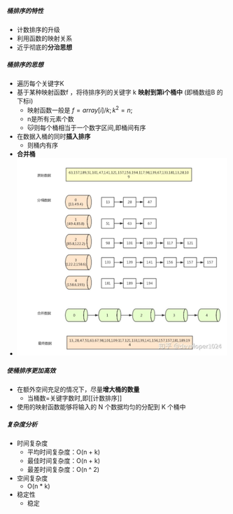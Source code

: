 ##### 桶排序的特性
- 计数排序的升级
- 利用函数的映射关系
- 近乎彻底的**分治思想**
##### 桶排序的思想
- 遍历每个关键字K
- 基于某种映射函数f ，将待排序列的关键字 k **映射到第i个桶中** (即桶数组B 的下标i)
	- 映射函数一般是 $f = array[i] / k; k^2 = n;$ 
	- n是所有元素个数
	- 🐱则每个桶相当于一个数字区间,即桶间有序
- 在数据入桶的同时**插入排序**
	- 则桶内有序
- **合并桶**
- ![](attachments/Pasted%20image%2020221202221556.png)
##### 使桶排序更加高效
- 在额外空间充足的情况下，尽量**增大桶的数量**
	- 当桶数=关键字数时,即[[计数排序]]
- 使用的映射函数能够将输入的 N 个数据均匀的分配到 K 个桶中
##### 复杂度分析
- 时间复杂度
	- 平均时间复杂度：O(n + k)  
	- 最佳时间复杂度：O(n + k)  
	- 最差时间复杂度：O(n ^ 2)  
- 空间复杂度
	- O(n * k)  
- 稳定性
	- 稳定